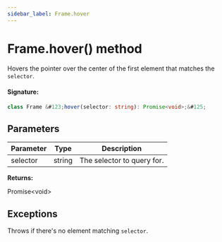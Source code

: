 ```yaml
---
sidebar_label: Frame.hover
---
```


# Frame.hover() method

Hovers the pointer over the center of the first element that matches the `selector`.

#### Signature:

```typescript
class Frame &#123;hover(selector: string): Promise<void>;&#125;
```

## Parameters

| Parameter | Type   | Description                |
| --------- | ------ | -------------------------- |
| selector  | string | The selector to query for. |

**Returns:**

Promise&lt;void&gt;

## Exceptions

Throws if there's no element matching `selector`.
